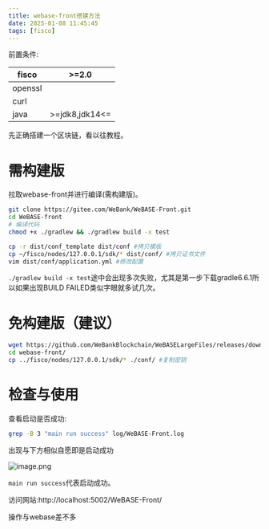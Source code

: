 ```yaml
---
title: webase-front搭建方法
date: 2025-01-08 11:45:45
tags: [fisco]
---
```


前置条件:

| fisco   | >=2.0          |
| ------- | -------------- |
| openssl |                |
| curl    |                |
| java    | >=jdk8,jdk14<= |

先正确搭建一个区块链，看以往教程。

# 需构建版

拉取webase-front并进行编译(需构建版)。

```sh
git clone https://gitee.com/WeBank/WeBASE-Front.git
cd WeBASE-front
# 编译代码
chmod +x ./gradlew && ./gradlew build -x test

cp -r dist/conf_template dist/conf #拷贝模版
cp ~/fisco/nodes/127.0.0.1/sdk/* dist/conf/ #拷贝证书文件
vim dist/conf/application.yml #修改配置
```

`./gradlew build -x test`途中会出现多次失败，尤其是第一步下载gradle6.6.1所以如果出现BUILD FAILED类似字眼就多试几次。

# 免构建版（建议）

```sh
wget https://github.com/WeBankBlockchain/WeBASELargeFiles/releases/download/v1.5.5/webase-front.zip
cd webase-front/
cp ../fisco/nodes/127.0.0.1/sdk/* ./conf/ #复制密钥
```

# 检查与使用

查看启动是否成功:

```sh
grep -B 3 "main run success" log/WeBASE-Front.log
```

出现与下方相似自愿即是启动成功

![image.png](https://s2.loli.net/2025/01/08/saBLk8yZgxHWEG6.png)

`main run success`代表启动成功。

访问网站:http://localhost:5002/WeBASE-Front/

操作与webase差不多
